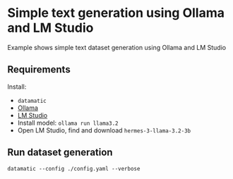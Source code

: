 # Simple text generation using Ollama and LM Studio

Example shows simple text dataset generation using Ollama and LM Studio

## Requirements

Install:

- `datamatic`
- [Ollama](https://ollama.com/download)
- [LM Studio](https://lmstudio.ai/download)
- Install model: `ollama run llama3.2`
- Open LM Studio, find and download `hermes-3-llama-3.2-3b`

## Run dataset generation

`datamatic --config ./config.yaml --verbose`
